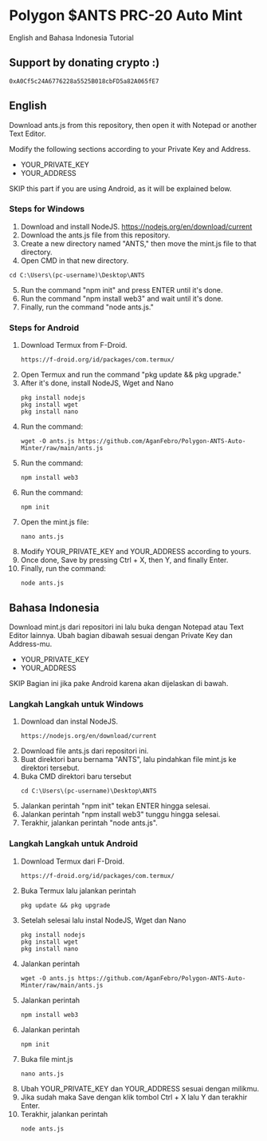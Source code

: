 # Polygon $ANTS PRC-20 Auto Mint

English and Bahasa Indonesia Tutorial

## Support by donating crypto :)
```
0xA0Cf5c24A6776228a5525B018cbFD5a82A065fE7
```

## English

Download ants.js from this repository, then open it with Notepad or another Text Editor.

Modify the following sections according to your Private Key and Address.
- YOUR_PRIVATE_KEY
- YOUR_ADDRESS
  
SKIP this part if you are using Android, as it will be explained below.
### Steps for Windows

1. Download and install NodeJS.
    https://nodejs.org/en/download/current
2. Download the ants.js file from this repository.
3. Create a new directory named "ANTS," then move the mint.js file to that directory.
4. Open CMD in that new directory. 
```
cd C:\Users\(pc-username)\Desktop\ANTS
```
5. Run the command "npm init" and press ENTER until it's done.
6. Run the command "npm install web3" and wait until it's done.
7. Finally, run the command "node ants.js."
### Steps for Android

1. Download Termux from F-Droid.
   ```
   https://f-droid.org/id/packages/com.termux/
   ```
2. Open Termux and run the command "pkg update && pkg upgrade."
3. After it's done, install NodeJS, Wget and Nano
   ```
   pkg install nodejs
   pkg install wget
   pkg install nano
   ```
4. Run the command:
   ```
   wget -O ants.js https://github.com/AganFebro/Polygon-ANTS-Auto-Minter/raw/main/ants.js
   ```
5. Run the command:
   ```
   npm install web3
   ```
7. Run the command:
   ```
   npm init
   ```
8. Open the mint.js file:
   ```
   nano ants.js
   ```
9. Modify YOUR_PRIVATE_KEY and YOUR_ADDRESS according to yours.
10. Once done, Save by pressing Ctrl + X, then Y, and finally Enter.
11. Finally, run the command:
    ```
    node ants.js
    ```
## Bahasa Indonesia

Download mint.js dari repositori ini lalu buka dengan Notepad atau Text Editor lainnya.
Ubah bagian dibawah sesuai dengan Private Key dan Address-mu.
- YOUR_PRIVATE_KEY
- YOUR_ADDRESS
  
SKIP Bagian ini jika pake Android karena akan dijelaskan di bawah.
### Langkah Langkah untuk Windows

1. Download dan instal NodeJS.
   ```
   https://nodejs.org/en/download/current
   ```
2. Download file ants.js dari repositori ini.
3. Buat direktori baru bernama "ANTS", lalu pindahkan file mint.js ke direktori tersebut.
4. Buka CMD direktori baru tersebut
   ```
   cd C:\Users\(pc-username)\Desktop\ANTS
   ```
5. Jalankan perintah "npm init" tekan ENTER hingga selesai.
6. Jalankan perintah "npm install web3" tunggu hingga selesai.
7. Terakhir, jalankan perintah "node ants.js".
### Langkah Langkah untuk Android

1. Download Termux dari F-Droid.
   ```
   https://f-droid.org/id/packages/com.termux/
   ```
2. Buka Termux lalu jalankan perintah
   ```
   pkg update && pkg upgrade
   ```
3. Setelah selesai lalu instal NodeJS, Wget dan Nano
   ```
   pkg install nodejs
   pkg install wget
   pkg install nano
   ```
4. Jalankan perintah
   ```
   wget -O ants.js https://github.com/AganFebro/Polygon-ANTS-Auto-Minter/raw/main/ants.js
   ```
5. Jalankan perintah
   ```
   npm install web3
   ```
6. Jalankan perintah
   ```
   npm init
   ```
7. Buka file mint.js
   ```
   nano ants.js
   ```
8. Ubah YOUR_PRIVATE_KEY dan YOUR_ADDRESS sesuai dengan milikmu.
9. Jika sudah maka Save dengan klik tombol Ctrl + X lalu Y dan terakhir Enter.
10. Terakhir, jalankan perintah
    ```
    node ants.js
    ```
